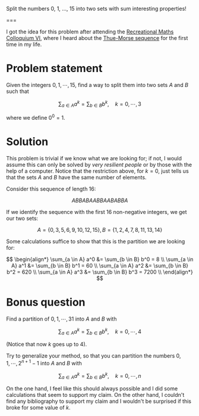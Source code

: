 Split the numbers 0, 1, ..., 15 into two sets with sum interesting properties!

===

I got the idea for this problem after attending the [Recreational Maths Colloquium VI](http://ludicum.org/ev/rm/19), where I heard about the [Thue-Morse sequence](https://en.wikipedia.org/wiki/Thue%E2%80%93Morse_sequence) for the first time in my life.


# Problem statement

Given the integers $0, 1, \cdots, 15$, find a way to split them into two sets $A$ and $B$ such that

$$\sum_{a \in A} a^k = \sum_{b \in B} b^k,\quad k = 0,\cdots,3$$

where we define $0^0 = 1$.


# Solution

This problem is trivial if we know what we are looking for; if not, I would assume this can only be solved by _very resilient people_ or by those with the help of a computer.
Notice that the restriction above, for $k = 0$, just tells us that the sets $A$ and $B$ have the same number of elements.

Consider this sequence of length $16$:

$$ABBABAABBAABABBA$$

If we identify the sequence with the first $16$ non-negative integers, we get our two sets:

$$A = \{0, 3, 5, 6, 9, 10, 12, 15\}, B = \{1, 2, 4, 7, 8, 11, 13, 14\}$$

Some calculations suffice to show that this is the partition we are looking for:

$$
\begin{align*}
\sum_{a \in A} a^0 &= \sum_{b \in B} b^0 = 8 \\
\sum_{a \in A} a^1 &= \sum_{b \in B} b^1 = 60 \\
\sum_{a \in A} a^2 &= \sum_{b \in B} b^2 = 620 \\
\sum_{a \in A} a^3 &= \sum_{b \in B} b^3 = 7200 \\
\end{align*}
$$


# Bonus question

Find a partition of $0, 1, \cdots, 31$ into $A$ and $B$ with

$$\sum_{a \in A} a^k = \sum_{b \in B} b^k,\quad k = 0,\cdots,4$$

(Notice that now $k$ goes up to $4$).

Try to generalize your method, so that you can partition the numbers $0, 1, \cdots, 2^{n+1}-1$ into $A$ and $B$ with

$$\sum_{a \in A} a^k = \sum_{b \in B} b^k,\quad k = 0,\cdots,n$$

On the one hand, I feel like this should always possible and I did some calculations that seem to support my claim.
On the other hand, I couldn't find any bibliography to support my claim and I wouldn't be surprised if this broke for some value of $k$.
